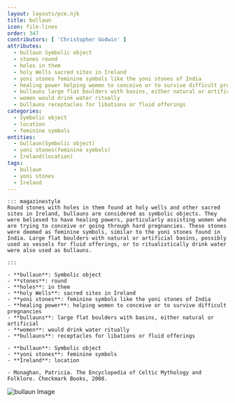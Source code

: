 ```yaml
---
layout: layouts/pce.njk
title: bullaun
icon: file-lines
order: 347
contributors: [ 'Christopher Godwin' ]
attributes:
  - bullaun Symbolic object
  - stones round
  - holes in them
  - holy Wells sacred sites in Ireland
  - yoni stones feminine symbols like the yoni stones of India
  - healing power helping women to conceive or to survive difficult pregnancies
  - bullauns large flat boulders with basins, either natural or artificial
  - women would drink water ritually
  - bullauns receptacles for libations or fluid offerings
categories:
  - Symbolic object
  - location
  - feminine symbols
entities:
  - bullaun(Symbolic object)
  - yoni stones(feminine symbols)
  - Ireland(location)
tags:
  - bullaun
  - yoni stones
  - Ireland
---
```

``` tab [group1:Info]
::: magazinestyle
Round stones with holes in them found at holy wells and other sacred sites in Ireland, bullauns are considered as symbolic objects. They were believed to have healing powers, particularly assisting women who are trying to conceive or going through hard pregnancies. These stones were deemed as feminine symbols, similar to the yoni stones found in India. Large flat boulders with natural or artificial basins, possibly used as vessels for fluid offerings, or to ritualistically drink water were also used as bullauns.

:::
```
``` tab [group1:Attributes]
- **bullaun**: Symbolic object
- **stones**: round
- **holes**: in them
- **holy Wells**: sacred sites in Ireland
- **yoni stones**: feminine symbols like the yoni stones of India
- **healing power**: helping women to conceive or to survive difficult pregnancies
- **bullauns**: large flat boulders with basins, either natural or artificial
- **women**: would drink water ritually
- **bullauns**: receptacles for libations or fluid offerings
```
``` tab [group1:Entities]
- **bullaun**: Symbolic object
- **yoni stones**: feminine symbols
- **Ireland**: location
```
``` tab [group1:Sources]
- Monaghan, Patricia. The Encyclopedia of Celtic Mythology and Folklore. Checkmark Books, 2008.
```
![bullaun Image](['https://upload.wikimedia.org/wikipedia/commons/thumb/d/d7/St_Johns_%2809%29%2C_October_2009.JPG/1200px-St_Johns_%2809%29%2C_October_2009.JPG'])
